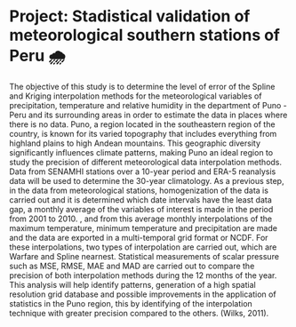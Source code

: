 # Project: Stadistical validation of meteorological southern stations of Peru 🌧️
The objective of this study is to determine the level of error of the Spline and Kriging interpolation methods for the meteorological variables of precipitation, temperature and relative humidity in the department of Puno - Peru and its surrounding areas in order to estimate the data in places where there is no data. Puno, a region located in the southeastern region of the country, is known for its varied topography that includes everything from highland plains to high Andean mountains. This geographic diversity significantly influences climate patterns, making Puno an ideal region to study the precision of different meteorological data interpolation methods.
Data from SENAMHI stations over a 10-year period and ERA-5 reanalysis data will be used to determine the 30-year climatology. As a previous step, in the data from meteorological stations, homogenization of the data is carried out and it is determined which date intervals have the least data gap, a monthly average of the variables of interest is made in the period from 2001 to 2010. , and from this average monthly interpolations of the maximum temperature, minimum temperature and precipitation are made and the data are exported in a multi-temporal grid format or NCDF. For these interpolations, two types of interpolation are carried out, which are Warfare and Spline nearnest.
Statistical measurements of scalar pressure such as MSE, RMSE, MAE and MAD are carried out to compare the precision of both interpolation methods during the 12 months of the year. This analysis will help identify patterns, generation of a high spatial resolution grid database and possible improvements in the application of statistics in the Puno region, this by identifying of the interpolation technique with greater precision compared to the others. (Wilks, 2011).
